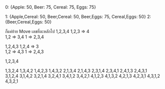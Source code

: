 


0: {Apple: 50, Beer: 75, Cereal: 75, Eggs: 75}

1: {Apple,Cereal: 50, Beer,Cereal: 50, Beer,Eggs: 75, Cereal,Eggs: 50}
2: {Beer,Cereal,Eggs: 50}


ก็แค่ย้าย Move เลขที่ละหลักไป
1,2,3,4
1,2,3 => 4    
1,2 => 3,4
1 => 2,3,4

1,2,4,3
1,2,4 => 3    
1,2 => 4,3
1 => 2,4,3

1,2,3,4

1,3,2,4
1,3,4,2
1,4,2,3
1,4,3,2
2,1,3,4
2,1,4,3
2,3,1,4
2,3,4,1
2,4,1,3
2,4,3,1
3,1,2,4
3,1,4,2
3,2,1,4
3,2,4,1
3,4,1,2
3,4,2,1
4,1,2,3
4,1,3,2
4,2,1,3
4,2,3,1
4,3,1,2
4,3,2,1
